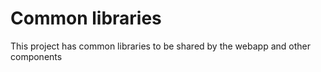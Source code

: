 Common libraries
=========================

This project has common libraries to be shared by the webapp and other components